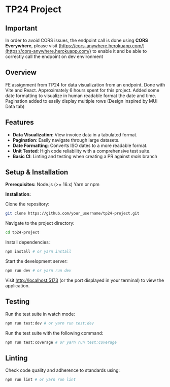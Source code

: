 # TP24 Project

## Important

In order to avoid CORS issues, the endpoint call is done using **CORS Everywhere**, please visit [https://cors-anywhere.herokuapp.com/](https://cors-anywhere.herokuapp.com/) to enable it and be able to correctly call the endpoint on dev environment

## Overview

FE assignment from TP24 for data visualization from an endpoint.
Done with Vite and React.
Approximately 6 hours spent for this project.
Added some date formatting to visualize in human readable format the date and time. Pagination added to easily display multiple rows (Design inspired by MUI Data tab)

## Features

- **Data Visualization**: View invoice data in a tabulated format.
- **Pagination**: Easily navigate through large datasets.
- **Date Formatting**: Converts ISO dates to a more readable format.
- **Unit Tested**: High code reliability with a comprehensive test suite.
- **Basic CI**: Linting and testing when creating a PR against *main* branch

## Setup & Installation

**Prerequisites:**
Node.js (>= 16.x)
Yarn or npm

**Installation:**

Clone the repository:

``` bash
git clone https://github.com/your_username/tp24-project.git
```

Navigate to the project directory:

``` bash
cd tp24-project
```

Install dependencies:

``` bash
npm install # or yarn install
```

Start the development server:

``` bash
npm run dev # or yarn run dev
```

Visit [http://localhost:5173](http://localhost:5173) (or the port displayed in your terminal) to view the application.

## Testing

Run the test suite in watch mode:

``` bash
npm run test:dev # or yarn run test:dev
```

Run the test suite with the following command:

``` bash
npm run test:coverage # or yarn run test:coverage
```

## Linting

Check code quality and adherence to standards using:

``` bash
npm run lint # or yarn run lint
```
